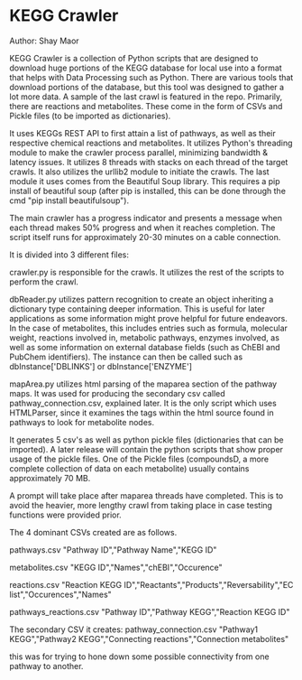 KEGG Crawler
====
Author: Shay Maor

KEGG Crawler is a collection of Python scripts that are designed to download huge portions of the KEGG database for local use into a format that helps with Data Processing such as Python. There are various tools that download portions of the database, but this tool was designed to gather a lot more data. A sample of the last crawl is featured in the repo. Primarily, there are reactions and metabolites. These come in the form of CSVs and Pickle files (to be imported as dictionaries). 

It uses KEGGs REST API to first attain a list of pathways, as well as their respective chemical reactions and metabolites. It utilizes Python's threading module to make the crawler process parallel, minimizing bandwidth & latency issues. It utilizes 8 threads with stacks on each thread of the target crawls. It also utilizes the urllib2 module to initiate the crawls.  The last module it uses comes from the Beautiful Soup library. This requires a pip install of beautiful soup (after pip is installed, this can be done through the cmd "pip install beautifulsoup"). 

The main crawler has a progress indicator and presents a message when each thread makes 50% progress and when it reaches completion. The script itself runs for approximately 20-30 minutes on a cable connection.

It is divided into 3 different files:

crawler.py is responsible for the crawls. It utilizes the rest of the scripts to perform the crawl.

dbReader.py utilizes pattern recognition to create an object inheriting a dictionary type containing deeper information. This is useful for later applications as some information might prove helpful for future endeavors. In the case of metabolites, this includes entries such as formula, molecular weight, reactions involved in, metabolic pathways, enzymes involved, as well as some information on external database fields (such as ChEBI and PubChem identifiers). The instance can then be called such as dbInstance['DBLINKS'] or dbInstance['ENZYME']

mapArea.py utilizes html parsing of the maparea section of the pathway maps. It was used for producing the secondary csv called pathway_connection.csv, explained later. It is the only script which uses HTMLParser, since it examines the <maparea> tags within the html source found in pathways to look for metabolite nodes.


It generates 5 csv's as well as python pickle files (dictionaries that can be imported). A later release will contain the python scripts that show proper usage of the pickle files. One of the Pickle files (compoundsD, a more complete collection of data on each metabolite) usually contains approximately 70 MB.

A prompt will take place after maparea threads have completed. This is to avoid the heavier, more lengthy crawl from taking place in case testing functions were provided prior.

The 4 dominant CSVs created are as follows.

pathways.csv
"Pathway ID","Pathway Name","KEGG ID"

metabolites.csv
"KEGG ID","Names","chEBI","Occurence"

reactions.csv
"Reaction KEGG ID","Reactants","Products","Reversability","EC list","Occurences","Names"

pathways_reactions.csv
"Pathway ID","Pathway KEGG","Reaction KEGG ID"


The secondary CSV it creates:
pathway_connection.csv
"Pathway1 KEGG","Pathway2 KEGG","Connecting reactions","Connection metabolites"

this was for trying to hone down some possible connectivity from one pathway to another. 
